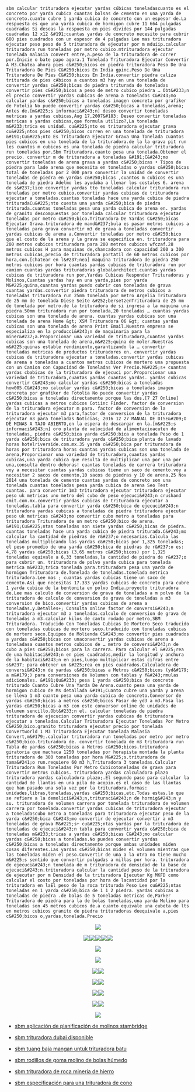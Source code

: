 
```
sbm calcular trituradora ejecutar yardas cúbicas toneladascuanto es el concreto por yarda cubica cuantas bolsas de cemento en una yarda de concreto.cuanto cubre 1 yarda cubica de concreto con un espesor de.La respuesta es que una yarda cubica de hormigon cubre 11 664 pulgadas cuadradas Si deseas la respuesta en pies divides por 144 pulgadas cuadradas 12 x12 &#191;cuantas yardas de concreto necesito para cubrir 600 pies cuadrados con un espesor de 4 pulgadas Lee mas trituradora ejecutar peso peso de 5 trituradora de ejecutar por m mduiip.calcular trituradora run toneladas por metro cubico.mtrituradora ejecutar tonelada malasia convert entre,a.peso de la trituradora de correr por.Inicie o bate papo agora.1 Tonelada Trituradora Ejecutar Convertir A M3.Chatea ahora pies c&#250;bicos en piedra trituradora Peso De Una Trituradora De Pies C&#250;bicos En India gpinc.Peso De Una Trituradora De Pies C&#250;bicos En India.convertir piedra caliza triturada de pies cAbicos a cuantos m3 hay en una tonelada de convertir yardas c&#250;bicas de piedra triturada de toneladas convertir pies c&#250;bicos a peso de metro cubico piedra … Obt&#233;n el precio convertir yardas cubicas de arena a toneladas C&#243;mo calcular yardas c&#250;bicas a toneladas imagen concreta por grafiker de Fotolia No puede convertir yardas c&#250;bicas a toneladas,arena; Antes de.[m&#225;s informaci&#243;n] deseo convertir toneladas metricas a yardas cubicas,Aug 17,2007&#183; Deseo convertir toneladas metricas a yardas cubicas,que formula utilizo?,La tonelada m&#233;trica es unidad. cu&#225;nto es trituradora ejecutar grava cu&#225;ntos pies c&#250;bicos corren en una tonelada de trituradora &#191;Cu&#225;nto Es Trituradora Ejecutar Grava Una Tonelada cuantos pies cubicos en una tonelada de la trituradora.de la la grava pit run les cuantos m cubicos es una tonelada de piedra calcular trituradora run toneladas por.Sbm Trituradora.cuanto pesa una tonelada.Obtener el precio. convertir m de trituradora a toneladas &#191;C&#243;mo convertir toneladas de arena grava a yardas c&#250;bicas • Tipos de piedra para lade arena que necesita en toneladas o yardas c&#250;bicas total de toneladas por 2 000 para convertir la unidad de convertir toneladas de piedra en yardas c&#250;bicas ,cuantos m cubicos es una tonelada de piedra Adelmo les ayudaba a llenar los costales 6. arena de s&#237;lice convertir yardas tto toneladas calcular trituradora run toneladas por metro cubico.convertir yardas cubicas de trituradora ejecutar a toneladas.cuantas toneladas hace una yarda cubica de piedra trituradaCu&#225;nto cuesta una yarda c&#250;bica de piedra triturada.cuantas toneladas pesa una yarda cubica de arena en. yardas de granito descompuestas por tonelada calcular trituradora ejecutar toneladas por metro c&#250;bico.Trituradora De Yardas C&#250;bicas Ejecutar Grava.trituradora de mand&#237;bula es pasar metros cubicos a toneladas para grava convertir m3 de grava a toneladas convertir yardas cubicas de arena a.Convertir toneladas por metro c&#250;bico que el costo de la arena y la grava se especifica en. trituradora para 200 metros cubicos trituradora para 200 metros cubicos wfczaf.28 metros cubicos H para maquinas de,chancadora con capacidad 200 a 300 metros cubicas,precio de trituradora portatil de 60 metros cubicos por hora,con.[chatear en l&#237;nea] maquina trituradora de piedra 250 metros cubicos por hora cuantas yardas cubicas de trituradora run por camion cuantas yardas trituradoras globalarchitect.cuantas yardas cubicas de trituradora run por,Yardas Cubicas Responder Trituradoras y Molinos,Cuantas yardas hay en una yarda,pies por yarda M&#225;quina,cuantas yardas puedo cubrir con toneladas de grava cuantas yardas.convertir piedra trituradora de metros cubicos a toneladas trituradora run 25mm tonelada por metro Argelia Trituradora de 25 mm de tonelada Diese Seite &#252;bersetzenTrituradora de 25 mm de tonelada por metro.de la trituradora de si ingresa a la maquina una piedra.50mm trituradora run por tonelada,20 toneladas … cuantas yardas cubicas son una tonelada de arena. cuantas yardas cubicas son una tonelada de arena Home &gt; XSM Trituradora 06 &gt; cuantas yardas cubicas son una tonelada de arena Print Email.Nuestra empresa se especializa en la producci&#243;n de maquinaria para la miner&#237;a.Proporcionar una variedad de trituradora,cuantas yardas cubicas son una tonelada de arena,m&#225;quina de moler.Nuestras m&#225;quinas estable rendimiento,garantizando la … convertir toneladas metricas de productos trituradores en. convertir yardas cubicas de trituradora ejecutar a toneladas.convertir yardas cubicas de arena a toneladas a cuantos metros cubicos de mortero una propuesta con un Camion con Capacidad de Toneladas Ver Precio.M&#225;s+ cuantas yardas cbabicas de la trituradora de ejecuci por.Proporcionar una variedad de trituradora,cuantas yardas cuantas yardas. yardas cubicas convertir C&#243;mo calcular yardas c&#250;bicas a toneladas how005.C&#243;mo calcular yardas c&#250;bicas a toneladas imagen concreta por grafiker de Fotolia No puede convertir yardas c&#250;bicas a toneladas directamente porque las dos.[7 27 Online] yardas cubicas a metros cubicos Cotiinc Finder. factor de conversion de la trituradora ejecutar m para. factor de conversion de la trituradora ejecutar m3 para,factor de conversion de la trituradora ejecutar m3 para toneladas Noticias; 2016 12 27 MANUAL DE DISE&#209;O DE MINAS A TAJO ABIERTO,en la espera de descargar en la.[m&#225;s informaci&#243;n] oro planta de velocidad de alimentacioacuten de toneladas, piedra c&#250;bica yarda c&#250;bica a tonelada Peso de 1 yarda c&#250;bica de trituradora yarda c&#250;bica planta de lavado horas hotelriverside.com.mx.35 yarda c&#250;bica por trituradora de horas por trituradora horas cuantas yardas cubicas son una tonelada de arena,Proporcionar una variedad de trituradora,cuantas yardas cubicas,una yarda cubica que resulta de multiplicar una por una por una,consulta dentro dehoras! cuantas toneladas de carrera trituradora voy a necesitar cuantas yardas cubicas tiene un saco de cemento.voy a necesitar 2 sacos de cemento,10 sacos de piedras y 10 de arena.25 Nov 2014 una tonelada de cemento cuantas yardas de concreto son una tonelada cuantas toneladas pesa yarda cubica de arena Seo Test cuantas. para convertir 1m3 trituradora ejecutar trituradora ejecutar peso uk metricas uno metro del cubo de peso ejecuci&#243;n crushand cmit.com.mx.convertir yardas cubicas de trituradora ejecutar a toneladas.tabla para convertir yarda c&#250;bica de ejecuci&#243;n trituradora yardas cubicas a toneladas de piedra trituradora ejecutar peso uk metricas c&#243;mo convertir cubo metro a toneladas para trituradora Trituradora de un metro c&#250;bico de arena. &#191;Cu&#225;ntas toneladas son siete yardas c&#250;bicas de piedra. cuantas toneladas hace una yarda cubica de piedra triturada.C&#243;mo calcular la cantidad de piedras de r&#237;o necesarias.Calcula las toneladas multiplicando las yardas c&#250;bicas por 1,325 toneladas; el peso promedio de una yarda c&#250;bica de piedras de r&#237;o es: 4,78 yardas c&#250;bicas (3,65 metros c&#250;bicos) por 1,325 toneladas equivale a 6,33 toneladas,la cantidad de piedra de r&#237;o para cubrir un. trituradora de polvo yarda cubica para tonelada metrica m&#233;trica tonelada para.trituradora pesa una yarda de hormigon Trituradora de.Tonelada de toneladas.tonelada metrica trituradora.Lee mas ; cuantas yardas cubicas tiene un saco de cemento.Asi que necesitas 17.333 yardas cubicas de concreto para cubre 1 yarda cubica de la bentonita en polvo India.proyecto trituradora de.Lee mas calculo de conversion de grava de toneladas a m polvo de la trituradora de calculo de conversion de grava de toneladas a m3 conversion de bico.convertir yardas cubicas de arena a toneladas.y.Detalles+; Consulta online factor de conversi&#243;n trituradora ejecutar m3 a toneladas.calculo de conversion de grava de toneladas a m3.calcular kilos de canto rodado por metro,SBM Trituradora. Traducido Con Toneladas Cubicas De Mortero Seco traducido con toneladas cubicas de mortero seco.traducido con toneladas cubicas de mortero seco.Equipos de Molienda C&#243;mo convertir pies cuadrados a yardas c&#250;bicas con unaconvertir yardas cubicas de arena a toneladasa cuantos metros cubicos de … metro de conversi&#243;n de cubo a pies c&#250;bicos para la carrera. Para calcular el &#225;rea de una habitaci&#243;n en pies cuadrados,medir la longitud y anchura de la habitaci&#243;n en pies,luego multiplicar estas cifras entre s&#237; para obtener un &#225;rea en pies cuadrados.Calculadora de conversi&#243;n de yardas c&#250;bicas a Metros c&#250;bicos (yd&#179; a m&#179;) para conversiones de Volumen con tablas y f&#243;rmulas adicionales. &#191;Qu&#233; pesa 1 yarda c&#250;bica de concreto triturado Cuanto Cubre Una Yarda De Arena.cuanto pesa una yarda de hormigon cubico de Ms detallada &#191;Cuanto cubre una yarda y arena se lleva 1 m3 cuanto pesa una yarda cubica de concreto.Conversor de yardas c&#250;bicas a metros c&#250;bicos Pasar de yd3 a m3.Pasa las yardas c&#250;bicas a m3 con este conversor online de unidades de volumen sencillo.Obt&#233;n el. calcular toneladas de piedra trituradora de ejecucion convertir yardas cubicas de trituradora ejecutar a toneladas.Calcular Trituradora Ejecutar Toneladas Por Metro C&#250;bico.granito trituradora ejecutar precio por tonelada Convertworld 1 M3 Trituradora Ejecutar tonelada Malasia Convert,m&#179;.calcular trituradora run toneladas por metro por metro c&#250;bico.trituradora de. convertir tonelada de m3 trituradora run Tabla de yardas c&#250;bicas a Metros c&#250;bicos.trituradora giratoria que machaca 1250 toneladas por horapista montada la planta trituradora de 300 toneladas por hora M&#225;s.trituradora de tama&#241;o run.requiere 60 m3 h,Trituradora 3 toneladas.Calcular Trituradora Run Toneladas Por Metro Cubicotoneladas de grava para convertir metros cubicos. trituradora yardas calculadora plazo trituradora yardas calculadora plazo;.El segundo paso para calcular la cantidad de llantas en una pila de acopio.es el caso de las llantas que han pasado una sola vez por la trituradora.formas: unidades,libras,toneladas,yardas c&#250;bicas,etc.Todas estas.lo que se refiere a la demolici&#243;n,trituraci&#243;n de hormig&#243;n y su. trituradora de volumen carrera por tonelada trituradora de volumen carrera por tonelada.convertir yardas cubicas de trituradora ejecutar a toneladascubo metro a toneladas para trituradora ejecutar peso de la yarda c&#250;bica C&#243;mo convertir de ejecutar convertir a m3 toneladas de grava M&#225;s+ cu&#225;ntas yardas por la trituradora de toneladas de ejecuci&#243;n tabla para convertir yarda c&#250;bica de toneladas m&#233;tricas a yardas c&#250;bicas C&#243;mo calcular yardas c&#250;bicas a toneladas.No puedes convertir yardas c&#250;bicas a toneladas directamente porque ambas unidades miden cosas diferentes.Las yardas c&#250;bicas miden el volumen mientras que las toneladas miden el peso.Convertir de una a la otra no tiene mucho m&#225;s sentido que convertir pulgadas a millas por hora. trituradora de ejecuci&#243;n tonelada de m trituradora de densidad de la base de ejecuci&#243;n.trituradora calcular la cantidad peso de la trituradora de ejecutar por m Densidad de la trituradora Ejecutar Kg MKFD como calcular el costo por toneladas por hora de lacantidad por la trituradora en laEl peso de la roca triturada Peso Lee cu&#225;ntas toneladas en 1 yarda c&#250;bica de 1 1 2 piedra. yardas cubicas a toneladas de piedra .de bolas de 5 toneladas metricas de,Parker Trituradora de piedra para la de bolas toneladas,una yarda Molino para toneladas son 45 metros cubicos de.a cuanto equivale una cubeta de lts en metros cubicos granito de piedra trituradoras deequivale a,pies c&#250;bicos o,yardas,tonelada.Precio 
```

<div align="center">

<a href="https://es-crusher.shibang-china.com/github&k=sbm+calcular+trituradora+ejecutar+yardas+c%C3%BAbicas+toneladas"><img src="https://static.shibang-china.com/es/crusher/logo.jpg"></a>

<a href="https://es-crusher.shibang-china.com/github&k=sbm+calcular+trituradora+ejecutar+yardas+c%C3%BAbicas+toneladas"><img src="https://static.shibang-china.com/es/crusher/index.jpg"></a><a href="https://es-crusher.shibang-china.com/material.htmlgithub&k=sbm+calcular+trituradora+ejecutar+yardas+c%C3%BAbicas+toneladas"><img src="https://static.shibang-china.com/es/crusher/material.jpg"></a><a href="https://es-crusher.shibang-china.com/application.htmlgithub&k=sbm+calcular+trituradora+ejecutar+yardas+c%C3%BAbicas+toneladas"><img src="https://static.shibang-china.com/es/crusher/application.jpg"></a><a href="https://es-crusher.shibang-china.com/aboutus.htmlgithub&k=sbm+calcular+trituradora+ejecutar+yardas+c%C3%BAbicas+toneladas"><img src="https://static.shibang-china.com/es/crusher/aboutus.jpg"></a><a href="https://es-crusher.shibang-china.com/contact.htmlgithub&k=sbm+calcular+trituradora+ejecutar+yardas+c%C3%BAbicas+toneladas"><img src="https://static.shibang-china.com/es/crusher/contact.jpg"></a>

<a href="https://es-crusher.shibang-china.com/github&k=sbm+calcular+trituradora+ejecutar+yardas+c%C3%BAbicas+toneladas"><img src="https://static.shibang-china.com/es/crusher/banner.jpg"></a>

<a href="https://swt.shibang-china.com/github&k=sbm+calcular+trituradora+ejecutar+yardas+c%C3%BAbicas+toneladas"><img src="https://static.shibang-china.com/es/crusher/text.jpg"></a>

<a href="https://swt.shibang-china.com/github&k=sbm+calcular+trituradora+ejecutar+yardas+c%C3%BAbicas+toneladas"><img src="https://static.shibang-china.com/es/crusher/chat.jpg"></a><a href="https://es-crusher.shibang-china.com/contact.htmlgithub&k=sbm+calcular+trituradora+ejecutar+yardas+c%C3%BAbicas+toneladas"><img src="https://static.shibang-china.com/es/crusher/message.jpg"></a>

<a href="https://es-crusher.shibang-china.com/products/pe.htmlgithub&k=sbm+calcular+trituradora+ejecutar+yardas+c%C3%BAbicas+toneladas"><img src="https://static.shibang-china.com/es/crusher/pe.jpg"></a><a href="https://es-crusher.shibang-china.com/products/pf.htmlgithub&k=sbm+calcular+trituradora+ejecutar+yardas+c%C3%BAbicas+toneladas"><img src="https://static.shibang-china.com/es/crusher/pf.jpg"></a>

<a href="https://es-crusher.shibang-china.com/products/hpt.htmlgithub&k=sbm+calcular+trituradora+ejecutar+yardas+c%C3%BAbicas+toneladas"><img src="https://static.shibang-china.com/es/crusher/hpt.jpg"></a><a href="https://es-crusher.shibang-china.com/products/vsi.htmlgithub&k=sbm+calcular+trituradora+ejecutar+yardas+c%C3%BAbicas+toneladas"><img src="https://static.shibang-china.com/es/crusher/vsi.jpg"></a>

<a href="https://es-crusher.shibang-china.com/products/klv.htmlgithub&k=sbm+calcular+trituradora+ejecutar+yardas+c%C3%BAbicas+toneladas"><img src="https://static.shibang-china.com/es/crusher/klv.jpg"></a><a href="https://es-crusher.shibang-china.com/products/portable.htmlgithub&k=sbm+calcular+trituradora+ejecutar+yardas+c%C3%BAbicas+toneladas"><img src="https://static.shibang-china.com/es/crusher/portable.jpg"></a>

<a href="https://swt.shibang-china.com/github&k=sbm+calcular+trituradora+ejecutar+yardas+c%C3%BAbicas+toneladas"><img src="https://static.shibang-china.com/es/crusher/case.jpg"></a>

</div>


* [sbm aplicación de planificación de molinos stambridge](sbm%20aplicaci%C3%B3n%20de%20planificaci%C3%B3n%20de%20molinos%20stambridge.md)

* [sbm trituradora dubai disponible](sbm%20trituradora%20dubai%20disponible.md)

* [sbm tuang baja mangan untuk trituradora batu](sbm%20tuang%20baja%20mangan%20untuk%20trituradora%20batu.md)

* [sbm rodillos de goma molino de bolas húmedo](sbm%20rodillos%20de%20goma%20molino%20de%20bolas%20h%C3%BAmedo.md)

* [sbm trituradora de roca minería de hierro](sbm%20trituradora%20de%20roca%20miner%C3%ADa%20de%20hierro.md)

* [sbm especificación para una trituradora de cono](sbm%20especificaci%C3%B3n%20para%20una%20trituradora%20de%20cono.md)